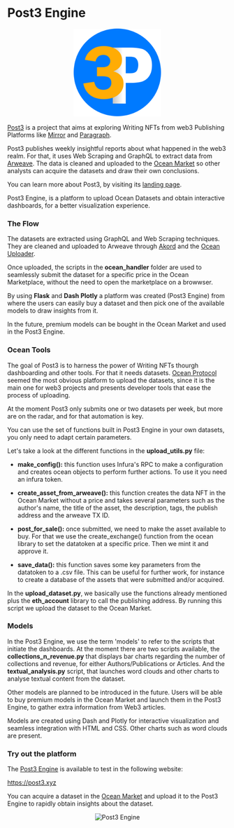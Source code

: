 # Post3 Engine

<p align="center">
  <img src="static/images/post3_logo.png" width="200" height="200" alt="Post3 Logo">
</p>

[Post3](https://bento.me/post3) is a project that aims at exploring Writing NFTs from web3 Publishing Platforms like [Mirror](https://mirror.xyz/post3.eth) and [Paragraph](https://paragraph.xyz/@post3).

Post3 publishes weekly insightful reports about what happened in the web3 realm. For that, it uses Web Scraping and GraphQL to extract data from [Arweave](https://www.arweave.org/). The data is cleaned and uploaded to the [Ocean Market](https://market.oceanprotocol.com/profile/post3.eth) so other analysts can acquire the datasets and draw their own conclusions.

You can learn more about Post3, by visiting its [landing page](https://bento.me/post3).

Post3 Engine, is a platform to upload Ocean Datasets and obtain interactive dashboards, for a better visualization experience.


### The Flow

The datasets are extracted using GraphQL and Web Scraping techniques. They are cleaned and uploaded to Arweave through [Akord](https://v2.akord.com/) and the [Ocean Uploader](https://uploader.oceanprotocol.com/).

Once uploaded, the scripts in the **ocean_handler** folder are used to seamlessly  submit the dataset for a specific price in the Ocean Marketplace, without the need to open the marketplace on a browwser.

By using **Flask** and **Dash Plotly** a platform was created (Post3 Engine) from where the users can easily buy a dataset and then pick one of the available models to draw insights from it.

In the future, premium models can be bought in the Ocean Market and used in the Post3 Engine.


### Ocean Tools

The goal of Post3 is to harness the power of Writing NFTs thourgh dashboarding and other tools. For that it needs datasets. [Ocean Protocol](https://oceanprotocol.com/) seemed the most obvious platform to upload the datasets, since it is the main one for web3 projects and presents developer tools that ease the process of uploading.

At the moment Post3 only submits one or two datasets per week, but more are on the radar, and for that automation is key.

You can use the set of functions built in Post3 Engine in your own datasets, you only need to adapt certain parameters.

Let's take a look at the different functions in the **upload_utils.py** file:

- **make_config():** this function uses Infura's RPC to make a configuration and creates ocean objects to perform further actions. To use it you need an infura token.

- **create_asset_from_arweave():** this function creates the data NFT in the Ocean Market without a price and takes several parameters such as the author's name, the title of the asset, the description, tags, the publish address and the arweave TX ID.

- **post_for_sale():** once submitted, we need to make the asset available to buy. For that we use the create_exchange() function from the ocean library to set the datatoken at a specific price. Then we mint it and approve it.

- **save_data():** this function saves some key parameters from the datatoken to a .csv file. This can be useful for further work, for instance to create a database of the assets that were submitted and/or acquired.

In the **upload_dataset.py**, we basically use the functions already mentioned plus the **eth_account** library to call the publishing address. By running this script we upload the dataset to the Ocean Market.

### Models

In the Post3 Engine, we use the term 'models' to refer to the scripts that initiate the dashboards. At the moment there are two scripts available, the **collections_n_revenue.py** that displays bar charts regarding the number of collections and revenue, for either Authors/Publications or Articles. And the **textual_analysis.py** script, that launches word clouds and other charts to analyse textual content from the dataset.

Other models are planned to be introduced in the future. Users will be able to buy premium models in the Ocean Market and launch them in the Post3 Engine, to gather extra information from Web3 articles.

Models are created using Dash and Plotly for interactive visualization and seamless integration with HTML and CSS. Other charts such as word clouds are present.


### Try out the platform

The [Post3 Engine](https://post3.xyz) is available to test in the following website:

https://post3.xyz

You can acquire a dataset in the [Ocean Market](https://market.oceanprotocol.com/profile/post3.eth) and upload it to the Post3 Engine to rapidly obtain insights about the dataset.

<p align="center">
  <img src="static/images/landing_page_post3.png" alt="Post3 Engine">
</p>
